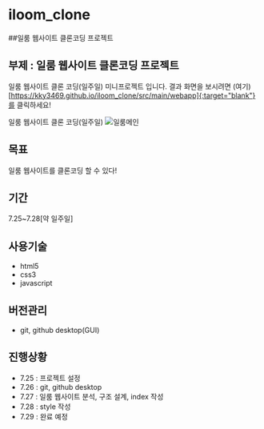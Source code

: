 # iloom_clone
##일룸 웹사이트 클론코딩 프로젝트

## 부제 : 일룸 웹사이트 클론코딩 프로젝트

일룸 웹사이트 클론 코딩(일주일) 미니프로젝트 입니다. 결과 화면을 보시려면 (여기)[https://kky3469.github.io/iloom_clone/src/main/webapp]{:target="blank"}를 클릭하세요!

일룸 웹사이트 클론 코딩(일주일)
![일룸메인](https://www.google.com/imgres?imgurl=http%3A%2F%2Fprwide.com%2Fwp-content%2Fuploads%2F2015%2F10%2F%25EC%259D%25BC%25EB%25A3%25B8%25EB%25A1%259C%25EA%25B3%25A0-01-1-663x300.jpg&imgrefurl=http%3A%2F%2Fprwide.com%2Ftag%2F%25EC%259D%25BC%25EB%25A3%25B8%2F&tbnid=wNICDEOYd5L31M&vet=12ahUKEwiyrYa8r5r5AhVGbJQKHVuFC50QMyhjegUIARDAAQ..i&docid=fyX3T4mKN4k3aM&w=663&h=300&q=%EC%9D%BC%EB%A3%B8%20%EC%82%AC%EC%A7%84&ved=2ahUKEwiyrYa8r5r5AhVGbJQKHVuFC50QMyhjegUIARDAAQ)
## 목표

일룸 웹사이트를 클론코딩 할 수 있다!

## 기간

7.25~7.28[약 일주일]

## 사용기술
  - html5
  - css3
  - javascript
  
## 버전관리
- git, github desktop(GUI)

## 진행상황
- 7.25 : 프로젝트 설정
- 7.26 : git, github desktop
- 7.27 : 일룸 웹사이트 분석, 구조 설계, index 작성
- 7.28 : style 작성
- 7.29 : 완료 예정
